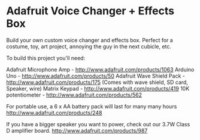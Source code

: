 Adafruit Voice Changer + Effects Box
========

Build your own custom voice changer and effects box. 
Perfect for a costume, toy, art project, annoying the guy 
in the next cubicle, etc.

To build this project you'll need:


Adafruit Microphone Amp - http://www.adafruit.com/products/1063
Arduino Uno - http://www.adafruit.com/products/50
Adafruit Wave Shield Pack - http://www.adafruit.com/products/175
(Comes with wave shield, SD card, Speaker, wire)
Matrix Keypad - http://www.adafruit.com/products/419
10K potentiometer - http://www.adafruit.com/products/562


For portable use, a 6 x AA battery pack will last for many many hours
http://www.adafruit.com/products/248

If you have a bigger speaker you want to power, check out our 3.7W 
Class D amplifier board.
http://www.adafruit.com/products/987

